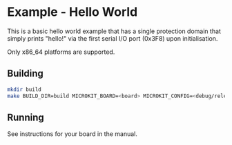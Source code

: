 <!--
     Copyright 2025, UNSW
     SPDX-License-Identifier: CC-BY-SA-4.0
-->
# Example - Hello World

This is a basic hello world example that has a single protection domain
that simply prints "hello!" via the first serial I/O port (0x3F8) upon initialisation.

Only x86_64 platforms are supported.

## Building

```sh
mkdir build
make BUILD_DIR=build MICROKIT_BOARD=<board> MICROKIT_CONFIG=<debug/release/benchmark> MICROKIT_SDK=/path/to/sdk
```

## Running

See instructions for your board in the manual.
